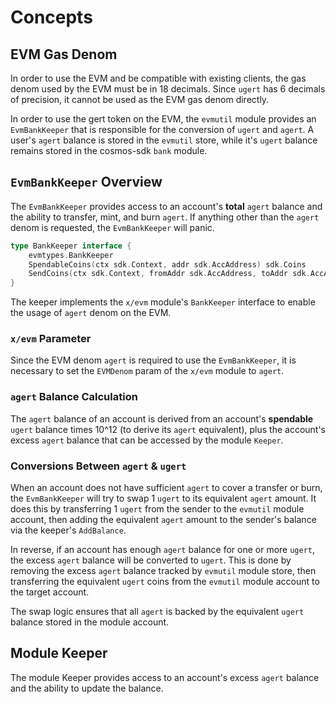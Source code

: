 <!--
order: 1
-->

# Concepts

## EVM Gas Denom

In order to use the EVM and be compatible with existing clients, the gas denom used by the EVM must be in 18 decimals. Since `ugert` has 6 decimals of precision, it cannot be used as the EVM gas denom directly.

In order to use the gert token on the EVM, the `evmutil` module provides an `EvmBankKeeper` that is responsible for the conversion of `ugert` and `agert`. A user's `agert` balance is stored in the `evmutil` store, while it's `ugert` balance remains stored in the cosmos-sdk `bank` module.

## `EvmBankKeeper` Overview

The `EvmBankKeeper` provides access to an account's **total** `agert` balance and the ability to transfer, mint, and burn `agert`. If anything other than the `agert` denom is requested, the `EvmBankKeeper` will panic.

```go
type BankKeeper interface {
	evmtypes.BankKeeper
	SpendableCoins(ctx sdk.Context, addr sdk.AccAddress) sdk.Coins
	SendCoins(ctx sdk.Context, fromAddr sdk.AccAddress, toAddr sdk.AccAddress, amt sdk.Coins) error
}
```

The keeper implements the `x/evm` module's `BankKeeper` interface to enable the usage of `agert` denom on the EVM.

### `x/evm` Parameter

Since the EVM denom `agert` is required to use the `EvmBankKeeper`, it is necessary to set the `EVMDenom` param of the `x/evm` module to `agert`.

### `agert` Balance Calculation

The `agert` balance of an account is derived from an account's **spendable** `ugert` balance times 10^12 (to derive its `agert` equivalent), plus the account's excess `agert` balance that can be accessed by the module `Keeper`.

### Conversions Between `agert` & `ugert`

When an account does not have sufficient `agert` to cover a transfer or burn, the `EvmBankKeeper` will try to swap 1 `ugert` to its equivalent `agert` amount. It does this by transferring 1 `ugert` from the sender to the `evmutil` module account, then adding the equivalent `agert` amount to the sender's balance via the keeper's `AddBalance`.

In reverse, if an account has enough `agert` balance for one or more `ugert`, the excess `agert` balance will be converted to `ugert`. This is done by removing the excess `agert` balance tracked by `evmutil` module store, then transferring the equivalent `ugert` coins from the `evmutil` module account to the target account.

The swap logic ensures that all `agert` is backed by the equivalent `ugert` balance stored in the module account.

## Module Keeper

The module Keeper provides access to an account's excess `agert` balance and the ability to update the balance.
